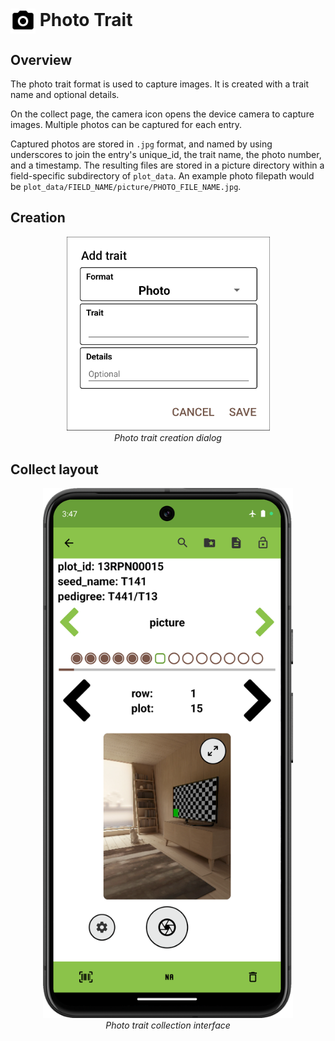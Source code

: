<img ref="photo" style="vertical-align: middle;" src="/_static/icons/formats/camera.png" width="40px"> Photo Trait
=====================================================================

Overview
--------

The photo trait format is used to capture images. It is created with a
trait name and optional details.

On the collect page, the camera icon opens the device camera to capture
images. Multiple photos can be captured for each entry. 

Captured photos are stored in `.jpg` format, and named by using underscores to join the entry's unique_id, the trait name, the photo number, and a timestamp. The resulting files are stored in a picture directory within a field-specific subdirectory of `plot_data`. An example photo filepath would be `plot_data/FIELD_NAME/picture/PHOTO_FILE_NAME.jpg`.

Creation
--------

<figure align="center" class="image">
  <img src="/_static/images/traits/formats/create_photo.png" width="325px"> 
  <figcaption><i>Photo trait creation dialog</i></figcaption> 
</figure>

Collect layout
--------------

<figure align="center" class="image">
  <img src="/_static/images/traits/formats/collect_photo_framed.png" width="400px"> 
  <figcaption><i>Photo trait collection interface</i></figcaption> 
</figure>

